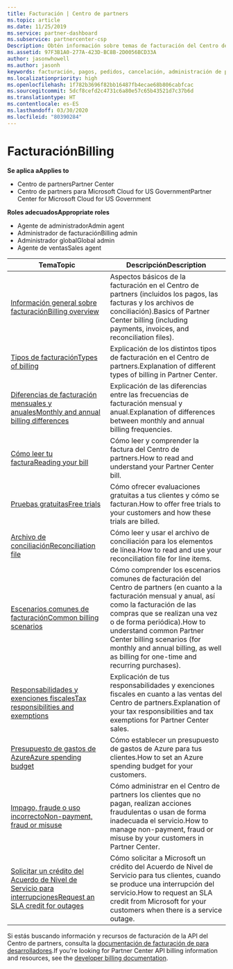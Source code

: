 ```yaml
---
title: Facturación | Centro de partners
ms.topic: article
ms.date: 11/25/2019
ms.service: partner-dashboard
ms.subservice: partnercenter-csp
Description: Obtén información sobre temas de facturación del Centro de partners, incluyendo información sobre los recursos de facturación, las facturas y la facturación de CSP.
ms.assetid: 97F3B1A0-277A-423D-BC8B-2D0056BCD33A
author: jasonwhowell
ms.author: jasonh
keywords: facturación, pagos, pedidos, cancelación, administración de pedidos, impago, fraude, uso incorrecto, impuestos, exenciones fiscales, archivos de conciliación, archivo de conciliación
ms.localizationpriority: high
ms.openlocfilehash: 1f782b3696f82bb16487fb4ecae68b806cabfcac
ms.sourcegitcommit: 5dcf8cefd2c4731c6a80e57c65b43521d7c37b6d
ms.translationtype: HT
ms.contentlocale: es-ES
ms.lasthandoff: 03/30/2020
ms.locfileid: "80390284"
---
```

# <a name="billing"></a><span data-ttu-id="17c1a-104">Facturación</span><span class="sxs-lookup"><span data-stu-id="17c1a-104">Billing</span></span>

<span data-ttu-id="17c1a-105">**Se aplica a**</span><span class="sxs-lookup"><span data-stu-id="17c1a-105">**Applies to**</span></span>

- <span data-ttu-id="17c1a-106">Centro de partners</span><span class="sxs-lookup"><span data-stu-id="17c1a-106">Partner Center</span></span>
- <span data-ttu-id="17c1a-107">Centro de partners para Microsoft Cloud for US Government</span><span class="sxs-lookup"><span data-stu-id="17c1a-107">Partner Center for Microsoft Cloud for US Government</span></span>

<span data-ttu-id="17c1a-108">**Roles adecuados**</span><span class="sxs-lookup"><span data-stu-id="17c1a-108">**Appropriate roles**</span></span>

- <span data-ttu-id="17c1a-109">Agente de administrador</span><span class="sxs-lookup"><span data-stu-id="17c1a-109">Admin agent</span></span>
- <span data-ttu-id="17c1a-110">Administrador de facturación</span><span class="sxs-lookup"><span data-stu-id="17c1a-110">Billing admin</span></span>
- <span data-ttu-id="17c1a-111">Administrador global</span><span class="sxs-lookup"><span data-stu-id="17c1a-111">Global admin</span></span>
- <span data-ttu-id="17c1a-112">Agente de ventas</span><span class="sxs-lookup"><span data-stu-id="17c1a-112">Sales agent</span></span>

| <span data-ttu-id="17c1a-113">Tema</span><span class="sxs-lookup"><span data-stu-id="17c1a-113">Topic</span></span> | <span data-ttu-id="17c1a-114">Descripción</span><span class="sxs-lookup"><span data-stu-id="17c1a-114">Description</span></span> |
| ----- | ----------- |
| [<span data-ttu-id="17c1a-115">Información general sobre facturación</span><span class="sxs-lookup"><span data-stu-id="17c1a-115">Billing overview</span></span>](billing-basics.md) | <span data-ttu-id="17c1a-116">Aspectos básicos de la facturación en el Centro de partners (incluidos los pagos, las facturas y los archivos de conciliación).</span><span class="sxs-lookup"><span data-stu-id="17c1a-116">Basics of Partner Center billing (including payments, invoices, and reconciliation files).</span></span> |
| [<span data-ttu-id="17c1a-117">Tipos de facturación</span><span class="sxs-lookup"><span data-stu-id="17c1a-117">Types of billing</span></span>](billing-different-types.md) | <span data-ttu-id="17c1a-118">Explicación de los distintos tipos de facturación en el Centro de partners.</span><span class="sxs-lookup"><span data-stu-id="17c1a-118">Explanation of different types of billing in Partner Center.</span></span> |
| [<span data-ttu-id="17c1a-119">Diferencias de facturación mensuales y anuales</span><span class="sxs-lookup"><span data-stu-id="17c1a-119">Monthly and annual billing differences</span></span>](billing-annual-monthly.md) | <span data-ttu-id="17c1a-120">Explicación de las diferencias entre las frecuencias de facturación mensual y anual.</span><span class="sxs-lookup"><span data-stu-id="17c1a-120">Explanation of differences between monthly and annual billing frequencies.</span></span> |
| [<span data-ttu-id="17c1a-121">Cómo leer tu factura</span><span class="sxs-lookup"><span data-stu-id="17c1a-121">Reading your bill</span></span>](read-your-bill.md) | <span data-ttu-id="17c1a-122">Cómo leer y comprender la factura del Centro de partners.</span><span class="sxs-lookup"><span data-stu-id="17c1a-122">How to read and understand your Partner Center bill.</span></span> |
| [<span data-ttu-id="17c1a-123">Pruebas gratuitas</span><span class="sxs-lookup"><span data-stu-id="17c1a-123">Free trials</span></span>](offer-your-customers-trials-of-microsoft-products.md) | <span data-ttu-id="17c1a-124">Cómo ofrecer evaluaciones gratuitas a tus clientes y cómo se facturan.</span><span class="sxs-lookup"><span data-stu-id="17c1a-124">How to offer free trials to your customers and how these trials are billed.</span></span> |
| [<span data-ttu-id="17c1a-125">Archivo de conciliación</span><span class="sxs-lookup"><span data-stu-id="17c1a-125">Reconciliation file</span></span>](use-the-reconciliation-files.md) | <span data-ttu-id="17c1a-126">Cómo leer y usar el archivo de conciliación para los elementos de línea.</span><span class="sxs-lookup"><span data-stu-id="17c1a-126">How to read and use your reconciliation file for line items.</span></span> |
| [<span data-ttu-id="17c1a-127">Escenarios comunes de facturación</span><span class="sxs-lookup"><span data-stu-id="17c1a-127">Common billing scenarios</span></span>](common-billing-scenarios.md) | <span data-ttu-id="17c1a-128">Cómo comprender los escenarios comunes de facturación del Centro de partners (en cuanto a la facturación mensual y anual, así como la facturación de las compras que se realizan una vez o de forma periódica).</span><span class="sxs-lookup"><span data-stu-id="17c1a-128">How to understand common Partner Center billing scenarios (for monthly and annual billing, as well as billing for one-time and recurring purchases).</span></span> |
| [<span data-ttu-id="17c1a-129">Responsabilidades y exenciones fiscales</span><span class="sxs-lookup"><span data-stu-id="17c1a-129">Tax responsibilities and exemptions</span></span>](tax-and-tax-exemptions.md) | <span data-ttu-id="17c1a-130">Explicación de tus responsabilidades y exenciones fiscales en cuanto a las ventas del Centro de partners.</span><span class="sxs-lookup"><span data-stu-id="17c1a-130">Explanation of your tax responsibilities and tax exemptions for Partner Center sales.</span></span> |
| [<span data-ttu-id="17c1a-131">Presupuesto de gastos de Azure</span><span class="sxs-lookup"><span data-stu-id="17c1a-131">Azure spending budget</span></span>](set-an-azure-spending-budget-for-your-customers.md) | <span data-ttu-id="17c1a-132">Cómo establecer un presupuesto de gastos de Azure para tus clientes.</span><span class="sxs-lookup"><span data-stu-id="17c1a-132">How to set an Azure spending budget for your customers.</span></span> |
| [<span data-ttu-id="17c1a-133">Impago, fraude o uso incorrecto</span><span class="sxs-lookup"><span data-stu-id="17c1a-133">Non-payment, fraud or misuse</span></span>](non-payment--fraud--or-misuse.md) | <span data-ttu-id="17c1a-134">Cómo administrar en el Centro de partners los clientes que no pagan, realizan acciones fraudulentas o usan de forma inadecuada el servicio.</span><span class="sxs-lookup"><span data-stu-id="17c1a-134">How to manage non-payment, fraud or misuse by your customers in Partner Center.</span></span> |
| [<span data-ttu-id="17c1a-135">Solicitar un crédito del Acuerdo de Nivel de Servicio para interrupciones</span><span class="sxs-lookup"><span data-stu-id="17c1a-135">Request an SLA credit for outages</span></span>](request-credit.md) | <span data-ttu-id="17c1a-136">Cómo solicitar a Microsoft un crédito del Acuerdo de Nivel de Servicio para tus clientes, cuando se produce una interrupción del servicio.</span><span class="sxs-lookup"><span data-stu-id="17c1a-136">How to request an SLA credit from Microsoft for your customers when there is a service outage.</span></span> |

<span data-ttu-id="17c1a-137">Si estás buscando información y recursos de facturación de la API del Centro de partners, consulta la [documentación de facturación de para desarrolladores](https://docs.microsoft.com/partner-center/develop/manage-billing).</span><span class="sxs-lookup"><span data-stu-id="17c1a-137">If you're looking for Partner Center API billing information and resources, see the [developer billing documentation](https://docs.microsoft.com/partner-center/develop/manage-billing).</span></span>
